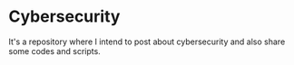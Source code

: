 <h1 align: "center">Cybersecurity</h1> 
It's a repository where I intend to post about cybersecurity and also share some codes and scripts.
